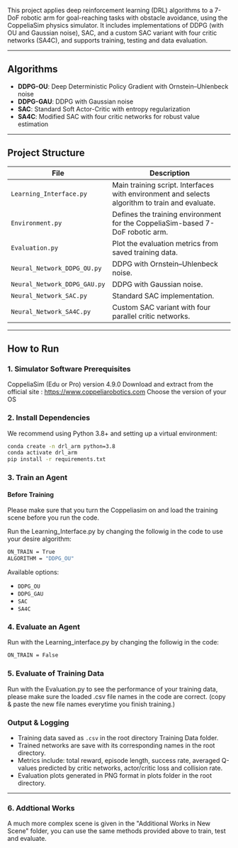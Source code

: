 This project applies deep reinforcement learning (DRL) algorithms to a 7-DoF robotic arm for goal-reaching tasks with obstacle avoidance, using the CoppeliaSim physics simulator. It includes implementations of DDPG (with OU and Gaussian noise), SAC, and a custom SAC variant with four critic networks (SA4C), and supports training, testing and data evaluation.

---

## Algorithms

- **DDPG-OU**: Deep Deterministic Policy Gradient with Ornstein–Uhlenbeck noise
- **DDPG-GAU**: DDPG with Gaussian noise
- **SAC**: Standard Soft Actor-Critic with entropy regularization
- **SA4C**: Modified SAC with four critic networks for robust value estimation

---

## Project Structure

| File | Description |
|------|-------------|
| `Learning_Interface.py` | Main training script. Interfaces with environment and selects algorithm to train and evaluate. |
| `Environment.py` | Defines the training environment for the CoppeliaSim-based 7-DoF robotic arm. |
| `Evaluation.py` | Plot the evaluation metrics from saved training data. |
| `Neural_Network_DDPG_OU.py` | DDPG with Ornstein–Uhlenbeck noise. |
| `Neural_Network_DDPG_GAU.py` | DDPG with Gaussian noise. |
| `Neural_Network_SAC.py` | Standard SAC implementation. |
| `Neural_Network_SA4C.py` | Custom SAC variant with four parallel critic networks. |

---

## How to Run

### 1. **Simulator Software Prerequisites**
CoppeliaSim (Edu or Pro) version 4.9.0
Download and extract from the official site : https://www.coppeliarobotics.com
Choose the version of your OS


### 2. **Install Dependencies**

We recommend using Python 3.8+ and setting up a virtual environment:

```bash
conda create -n drl_arm python=3.8
conda activate drl_arm
pip install -r requirements.txt
```

### 3. **Train an Agent**
#### Before Training
Please make sure that you turn the Coppeliasim on and load the training scene
before you run the code.

Run the Learning_Interface.py by changing the followig  in the code to use your desire algorithm:
```bash
ON_TRAIN = True
ALGORITHM = "DDPG_OU"
```

Available options:
- `DDPG_OU`
- `DDPG_GAU`
- `SAC`
- `SA4C`

### 4. **Evaluate an Agent**
Run with the Learning_interface.py by changing the followig in the code:
```bash
ON_TRAIN = False
```
### 5. **Evaluate of Training Data**
Run with the Evaluation.py to see the performance of your training data, please make sure the loaded .csv file names in the code are correct. (copy & paste the new file names everytime you finish training.)

### Output & Logging

- Training data saved as `.csv` in the root directory Training Data folder.
- Trained networks are save with its corresponding names in the root directory.
- Metrics include: total reward, episode length, success rate, averaged Q-values predicted by critic networks, actor/critic loss and collision rate.
- Evaluation plots generated in PNG format in plots folder in the root directory.

---
### 6. **Addtional Works**
A much more complex scene is given in the "Additional Works in New Scene" folder, you can use the same methods provided above to train, test and evaluate.
